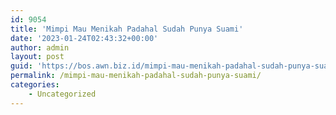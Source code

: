 ```yaml
---
id: 9054
title: 'Mimpi Mau Menikah Padahal Sudah Punya Suami'
date: '2023-01-24T02:43:32+00:00'
author: admin
layout: post
guid: 'https://bos.awn.biz.id/mimpi-mau-menikah-padahal-sudah-punya-suami/'
permalink: /mimpi-mau-menikah-padahal-sudah-punya-suami/
categories:
    - Uncategorized
---
```


